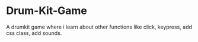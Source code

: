 # Drum-Kit-Game
A drumkit game where i learn about other functions like click, keypress, add css class, add sounds.
